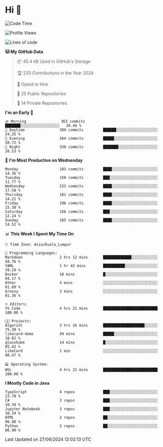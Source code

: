 <h1>Hi 👋</h1>

<!--START_SECTION:waka-->
![Code Time](http://img.shields.io/badge/Code%20Time-547%20hrs%2010%20mins-blue)

![Profile Views](http://img.shields.io/badge/Profile%20Views-7-blue)

![Lines of code](https://img.shields.io/badge/From%20Hello%20World%20I%27ve%20Written-1.2%20million%20lines%20of%20code-blue)

**🐱 My GitHub Data** 

> 📦 45.4 kB Used in GitHub's Storage 
 > 
> 🏆 233 Contributions in the Year 2024
 > 
> 💼 Opted to Hire
 > 
> 📜 25 Public Repositories 
 > 
> 🔑 14 Private Repositories 
 > 
**I'm an Early 🐤** 

```text
🌞 Morning                363 commits         ███████░░░░░░░░░░░░░░░░░░   28.49 % 
🌆 Daytime                309 commits         ██████░░░░░░░░░░░░░░░░░░░   24.25 % 
🌃 Evening                264 commits         █████░░░░░░░░░░░░░░░░░░░░   20.72 % 
🌙 Night                  338 commits         ███████░░░░░░░░░░░░░░░░░░   26.53 % 
```
📅 **I'm Most Productive on Wednesday** 

```text
Monday                   183 commits         ████░░░░░░░░░░░░░░░░░░░░░   14.36 % 
Tuesday                  150 commits         ███░░░░░░░░░░░░░░░░░░░░░░   11.77 % 
Wednesday                223 commits         ████░░░░░░░░░░░░░░░░░░░░░   17.50 % 
Thursday                 181 commits         ████░░░░░░░░░░░░░░░░░░░░░   14.21 % 
Friday                   196 commits         ████░░░░░░░░░░░░░░░░░░░░░   15.38 % 
Saturday                 156 commits         ███░░░░░░░░░░░░░░░░░░░░░░   12.24 % 
Sunday                   185 commits         ████░░░░░░░░░░░░░░░░░░░░░   14.52 % 
```


📊 **This Week I Spent My Time On** 

```text
🕑︎ Time Zone: Asia/Kuala_Lumpur

💬 Programming Languages: 
Markdown                 2 hrs 12 mins       █████████████░░░░░░░░░░░░   50.76 % 
YAML                     1 hr 42 mins        ██████████░░░░░░░░░░░░░░░   39.29 % 
Docker                   10 mins             █░░░░░░░░░░░░░░░░░░░░░░░░   04.17 % 
Other                    4 mins              ░░░░░░░░░░░░░░░░░░░░░░░░░   01.89 % 
Groovy                   3 mins              ░░░░░░░░░░░░░░░░░░░░░░░░░   01.36 % 

🔥 Editors: 
VS Code                  4 hrs 21 mins       █████████████████████████   100.00 % 

🐱‍💻 Projects: 
Algorint                 3 hrs 16 mins       ███████████████████░░░░░░   75.30 % 
likecard-demo            49 mins             █████░░░░░░░░░░░░░░░░░░░░   18.82 % 
glasskube                14 mins             █░░░░░░░░░░░░░░░░░░░░░░░░   05.42 % 
LikeCard                 1 min               ░░░░░░░░░░░░░░░░░░░░░░░░░   00.47 % 

💻 Operating System: 
WSL                      4 hrs 21 mins       █████████████████████████   100.00 % 
```

**I Mostly Code in Java** 

```text
TypeScript               4 repos             ███░░░░░░░░░░░░░░░░░░░░░░   13.79 % 
C#                       3 repos             ███░░░░░░░░░░░░░░░░░░░░░░   10.34 % 
Jupyter Notebook         3 repos             ███░░░░░░░░░░░░░░░░░░░░░░   10.34 % 
HTML                     2 repos             ██░░░░░░░░░░░░░░░░░░░░░░░   06.90 % 
Python                   2 repos             ██░░░░░░░░░░░░░░░░░░░░░░░   06.90 % 
```




 Last Updated on 27/06/2024 12:02:13 UTC
<!--END_SECTION:waka-->

